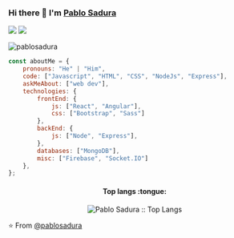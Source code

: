 
### Hi there 👋 I'm [Pablo Sadura](https://www.linkedin.com/in/pablo-sadura/)

[![](https://img.shields.io/badge/LinkedIn-pablosadura-blue)](https://www.linkedin.com/in/pablo-sadura/)
[![](https://img.shields.io/badge/Gmail-pablosadura%40gmail.com-red)](mailto:pablosadura8@gmail.com)


<img src="https://komarev.com/ghpvc/?username=pabloadura" alt="pablosadura" />

```javascript
const aboutMe = {
    pronouns: "He" | "Him",
    code: ["Javascript", "HTML", "CSS", "NodeJs", "Express"],
    askMeAbout: ["web dev"],
    technologies: {
        frontEnd: {
            js: ["React", "Angular"],
            css: ["Bootstrap", "Sass"]
        },
        backEnd: {
            js: ["Node", "Express"],
        },
        databases: ["MongoDB"],
        misc: ["Firebase", "Socket.IO"]
    },
};
```


<h4 align="center">Top langs :tongue:</h4>

<p align="center"><img src="https://github-readme-stats.vercel.app/api/top-langs/?username=PabloSadura&langs_count=10&theme=tokyonight&layout=compact" alt="Pablo Sadura :: Top Langs" /></p>

⭐️ From [@pablosadura](https://github.com/pablosadura)




<!--
**PabloSadura/pablosadura** is a ✨ _special_ ✨ repository because its `README.md` (this file) appears on your GitHub profile.

Here are some ideas to get you started:

- 🔭 I’m currently working on ...
- 🌱 I’m currently learning ...
- 👯 I’m looking to collaborate on ...
- 🤔 I’m looking for help with ...
- 💬 Ask me about ...
- 📫 How to reach me: ...
- 😄 Pronouns: ...
- ⚡ Fun fact: ...
-->

